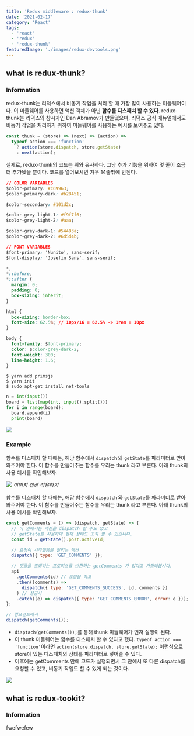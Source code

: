 ```yaml
---
title: 'Redux middleware : redux-thunk'
date: '2021-02-17'
category: 'React'
tags:
  - 'react'
  - 'redux'
  - 'redux-thunk'
featuredImage: './images/redux-devtools.png'
---
```


## what is redux-thunk?

### Information

redux-thunk는 리덕스에서 비동기 작업을 처리 할 때 가장 많이 사용하는 미들웨어이다. 이 미들웨어를 사용하면 액션 객체가 아닌 **함수를 디스패치 할 수 있다**. redux-thunk는 리덕스의 창시자인 Dan Abramov가 만들었으며, 리덕스 공식 매뉴얼에서도 비동기 작업을 처리하기 위하여 미들웨어를 사용하는 예시를 보여주고 있다.

<!-- end -->

```javascript
const thunk = (store) => (next) => (action) =>
  typeof action === 'function'
    ? action(store.dispatch, store.getState)
    : next(action);
```

실제로, redux-thunk의 코드는 위와 유사하다. 그냥 추가 기능을 위하여 몇 줄이 조금 더 추가됐을 뿐이다. 코드를 열어보시면 겨우 14줄밖에 안된다.

```css
// COLOR VARIABLES
$color-primary: #c69963;
$color-primary-dark: #b28451;

$color-secondary: #101d2c;

$color-grey-light-1: #f9f7f6;
$color-grey-light-2: #aaa;

$color-grey-dark-1: #54483a;
$color-grey-dark-2: #6d5d4b;

// FONT VARIABLES
$font-primary: 'Nunito', sans-serif;
$font-display: 'Josefin Sans', sans-serif;

*,
*::before,
*::after {
  margin: 0;
  padding: 0;
  box-sizing: inherit;
}

html {
  box-sizing: border-box;
  font-size: 62.5%; // 10px/16 = 62.5% -> 1rem = 10px
}

body {
  font-family: $font-primary;
  color: $color-grey-dark-2;
  font-weight: 300;
  line-height: 1.6;
}
```

```shell
$ yarn add primsjs
$ yarn init
$ sudo apt-get install net-tools
```

```python
n = int(input())
board = list(map(int, input().split()))
for i in range(board):
  board.append(i)
  print(board)
```

![](/images/image.png)

### Example

함수를 디스패치 할 때에는, 해당 함수에서 `dispatch` 와 `getState`를 파라미터로 받아와주어야 한다. 이 함수를 만들어주는 함수를 우리는 thunk 라고 부른다. 아래 thunk의 사용 예시를 확인해보자.

![](/images/image2.png)
*이미지 캡션 적용하기*

함수를 디스패치 할 때에는, 해당 함수에서 `dispatch` 와 `getState`를 파라미터로 받아와주어야 한다. 이 함수를 만들어주는 함수를 우리는 thunk 라고 부른다. 아래 thunk의 사용 예시를 확인해보자.

```javascript
const getComments = () => (dispatch, getState) => {
  // 이 안에서는 액션을 dispatch 할 수도 있고
  // getState를 사용하여 현재 상태도 조회 할 수 있습니다.
  const id = getState().post.activeId;

  // 요청이 시작했음을 알리는 액션
  dispatch({ type: 'GET_COMMENTS' });

  // 댓글을 조회하는 프로미스를 반환하는 getComments 가 있다고 가정해봅시다.
  api
    .getComments(id) // 요청을 하고
    .then((comments) =>
      dispatch({ type: 'GET_COMMENTS_SUCCESS', id, comments })
    ) // 성공시
    .catch((e) => dispatch({ type: 'GET_COMMENTS_ERROR', error: e })); // 실패시
};

// 컴포넌트에서
dispatch(getComments());
```

- `disptach(getComments());`를 통해 thunk 미들웨어가 먼저 실행이 된다.
- 이 thunk 미들웨어는 함수를 디스패치 할 수 있다고 했다. `typeof action === 'function'`이라면 `action(store.dispatch, store.getState);` 이런식으로 store에 있는 디스패치와 상태를 파라미터로 넣어줄 수 있다.
- 이후에는 getComments 안에 코드가 실행되면서 그 안에서 또 다른 dispatch를 요청할 수 있고, 비동기 작업도 할 수 있게 되는 것이다.

![](/images/redux-devtools.png)


## what is redux-tookit?
### Information
fwefwefew